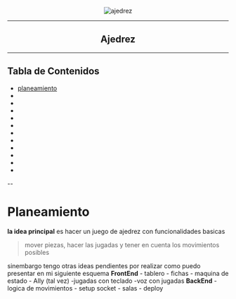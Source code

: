 <p align="center">
  <img src="https://encrypted-tbn0.gstatic.com/images?q=tbn:ANd9GcSvLRRgtalYxmQuCF6PuTVpULzgJ_Zq79-AMQ&usqp=CAU" alt="ajedrez">
</p>

------------
<h2 align="center">Ajedrez</h2>

------------

## Tabla de Contenidos


* [planeamiento](#planeamiento)
* 
* 
* 
*
*
*
*
*
*
*
*   
--











# Planeamiento
**la idea principal**
es hacer un juego de ajedrez con funcionalidades basicas
> mover piezas, hacer las jugadas y tener en cuenta los movimientos posibles

sinembargo tengo otras ideas pendientes por realizar como puedo presentar en mi siguiente esquema
**FrontEnd**
        - tablero
        - fichas
        - maquina de estado
        - Ally (tal vez)
        -jugadas con teclado
        -voz con jugadas
**BackEnd**
        - logica de movimientos
        - setup socket
        - salas
        - deploy
